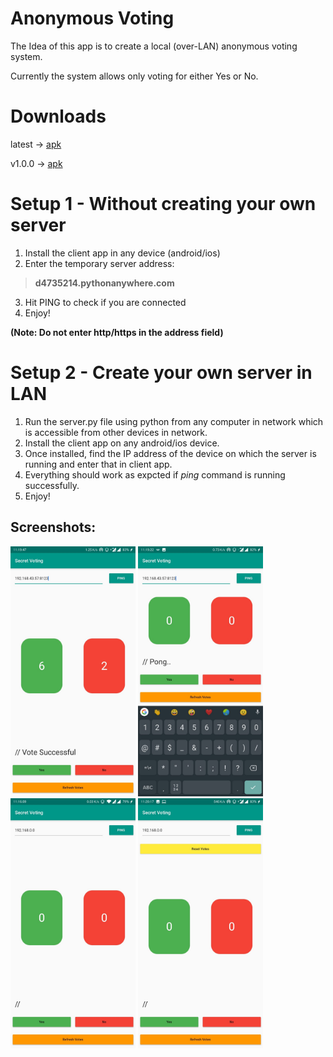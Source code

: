 # Anonymous Voting

The Idea of this app is to create a local (over-LAN) anonymous voting system.

Currently the system allows only voting for either Yes or No.

# Downloads
 latest -> [apk](https://gitlab.com/anirudhbagri/anonymous-voting/builds/artifacts/master/raw/client/build/app/outputs/apk/release/app-release.apk?job=build)
 
 v1.0.0 -> [apk](https://gitlab.com/anirudhbagri/anonymous-voting/-/jobs/400003065/artifacts/raw/client/build/app/outputs/apk/release/app-release.apk)

# Setup 1 - Without creating your own server

1. Install the client app in any device (android/ios)
2. Enter the temporary server address: 
>  **d4735214.pythonanywhere.com**

3. Hit PING to check if you are connected
4. Enjoy!

**(Note: Do not enter http/https in the address field)**
 
# Setup 2 - Create your own server in LAN

1. Run the server.py file using python from any computer in network which is accessible from other devices in network.
2. Install the client app on any android/ios device.
3. Once installed, find the IP address of the device on which the server is running and enter that in client app.
4. Everything should work as expcted if *ping* command is running successfully.
5. Enjoy!



## Screenshots:

<img src="/screenshots/SS1.jpeg"  width="200" height="400">
<img src="/screenshots/SS2.jpeg"  width="200" height="400">
<br>
<img src="/screenshots/SS3.jpeg"  width="200" height="400">
<img src="/screenshots/SS4.jpeg"  width="200" height="400">